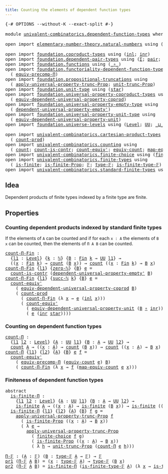 ```yaml
---
title: Counting the elements of dependent function types
---
```


<pre class="Agda"><a id="75" class="Symbol">{-#</a> <a id="79" class="Keyword">OPTIONS</a> <a id="87" class="Pragma">--without-K</a> <a id="99" class="Pragma">--exact-split</a> <a id="113" class="Symbol">#-}</a>

<a id="118" class="Keyword">module</a> <a id="125" href="univalent-combinatorics.dependent-function-types.html" class="Module">univalent-combinatorics.dependent-function-types</a> <a id="174" class="Keyword">where</a>

<a id="181" class="Keyword">open</a> <a id="186" class="Keyword">import</a> <a id="193" href="elementary-number-theory.natural-numbers.html" class="Module">elementary-number-theory.natural-numbers</a> <a id="234" class="Keyword">using</a> <a id="240" class="Symbol">(</a><a id="241" href="elementary-number-theory.natural-numbers.html#1458" class="Datatype">ℕ</a><a id="242" class="Symbol">;</a> <a id="244" href="elementary-number-theory.natural-numbers.html#1479" class="InductiveConstructor">zero-ℕ</a><a id="250" class="Symbol">;</a> <a id="252" href="elementary-number-theory.natural-numbers.html#1492" class="InductiveConstructor">succ-ℕ</a><a id="258" class="Symbol">)</a>

<a id="261" class="Keyword">open</a> <a id="266" class="Keyword">import</a> <a id="273" href="foundation.coproduct-types.html" class="Module">foundation.coproduct-types</a> <a id="300" class="Keyword">using</a> <a id="306" class="Symbol">(</a><a id="307" href="foundation.coproduct-types.html#1239" class="InductiveConstructor">inl</a><a id="310" class="Symbol">;</a> <a id="312" href="foundation.coproduct-types.html#1262" class="InductiveConstructor">inr</a><a id="315" class="Symbol">)</a>
<a id="317" class="Keyword">open</a> <a id="322" class="Keyword">import</a> <a id="329" href="foundation.dependent-pair-types.html" class="Module">foundation.dependent-pair-types</a> <a id="361" class="Keyword">using</a> <a id="367" class="Symbol">(</a><a id="368" href="foundation-core.dependent-pair-types.html#515" class="Record">Σ</a><a id="369" class="Symbol">;</a> <a id="371" href="foundation-core.dependent-pair-types.html#588" class="InductiveConstructor">pair</a><a id="375" class="Symbol">;</a> <a id="377" href="foundation-core.dependent-pair-types.html#605" class="Field">pr1</a><a id="380" class="Symbol">;</a> <a id="382" href="foundation-core.dependent-pair-types.html#617" class="Field">pr2</a><a id="385" class="Symbol">)</a>
<a id="387" class="Keyword">open</a> <a id="392" class="Keyword">import</a> <a id="399" href="foundation.functions.html" class="Module">foundation.functions</a> <a id="420" class="Keyword">using</a> <a id="426" class="Symbol">(</a><a id="427" href="foundation-core.functions.html#420" class="Function Operator">_∘_</a><a id="430" class="Symbol">)</a>
<a id="432" class="Keyword">open</a> <a id="437" class="Keyword">import</a> <a id="444" href="foundation.functoriality-dependent-function-types.html" class="Module">foundation.functoriality-dependent-function-types</a> <a id="494" class="Keyword">using</a>
  <a id="502" class="Symbol">(</a> <a id="504" href="foundation-core.functoriality-dependent-function-types.html#3822" class="Function">equiv-precomp-Π</a><a id="519" class="Symbol">)</a>
<a id="521" class="Keyword">open</a> <a id="526" class="Keyword">import</a> <a id="533" href="foundation.propositional-truncations.html" class="Module">foundation.propositional-truncations</a> <a id="570" class="Keyword">using</a>
  <a id="578" class="Symbol">(</a> <a id="580" href="foundation.propositional-truncations.html#5603" class="Function">apply-universal-property-trunc-Prop</a><a id="615" class="Symbol">;</a> <a id="617" href="foundation.propositional-truncations.html#2118" class="Function">unit-trunc-Prop</a><a id="632" class="Symbol">)</a>
<a id="634" class="Keyword">open</a> <a id="639" class="Keyword">import</a> <a id="646" href="foundation.unit-type.html" class="Module">foundation.unit-type</a> <a id="667" class="Keyword">using</a> <a id="673" class="Symbol">(</a><a id="674" href="foundation.unit-type.html#1099" class="InductiveConstructor">star</a><a id="678" class="Symbol">)</a>
<a id="680" class="Keyword">open</a> <a id="685" class="Keyword">import</a> <a id="692" href="foundation.universal-property-coproduct-types.html" class="Module">foundation.universal-property-coproduct-types</a> <a id="738" class="Keyword">using</a>
  <a id="746" class="Symbol">(</a> <a id="748" href="foundation.universal-property-coproduct-types.html#1636" class="Function">equiv-dependent-universal-property-coprod</a><a id="789" class="Symbol">)</a>
<a id="791" class="Keyword">open</a> <a id="796" class="Keyword">import</a> <a id="803" href="foundation.universal-property-empty-type.html" class="Module">foundation.universal-property-empty-type</a> <a id="844" class="Keyword">using</a>
  <a id="852" class="Symbol">(</a> <a id="854" href="foundation.universal-property-empty-type.html#2261" class="Function">dependent-universal-property-empty&#39;</a><a id="889" class="Symbol">)</a>
<a id="891" class="Keyword">open</a> <a id="896" class="Keyword">import</a> <a id="903" href="foundation.universal-property-unit-type.html" class="Module">foundation.universal-property-unit-type</a> <a id="943" class="Keyword">using</a>
  <a id="951" class="Symbol">(</a> <a id="953" href="foundation.universal-property-unit-type.html#1671" class="Function">equiv-dependent-universal-property-unit</a><a id="992" class="Symbol">)</a>
<a id="994" class="Keyword">open</a> <a id="999" class="Keyword">import</a> <a id="1006" href="foundation.universe-levels.html" class="Module">foundation.universe-levels</a> <a id="1033" class="Keyword">using</a> <a id="1039" class="Symbol">(</a><a id="1040" href="Agda.Primitive.html#597" class="Postulate">Level</a><a id="1045" class="Symbol">;</a> <a id="1047" href="foundation-core.universe-levels.html#235" class="Primitive">UU</a><a id="1049" class="Symbol">;</a> <a id="1051" href="Agda.Primitive.html#810" class="Primitive Operator">_⊔_</a><a id="1054" class="Symbol">)</a>

<a id="1057" class="Keyword">open</a> <a id="1062" class="Keyword">import</a> <a id="1069" href="univalent-combinatorics.cartesian-product-types.html" class="Module">univalent-combinatorics.cartesian-product-types</a> <a id="1117" class="Keyword">using</a>
  <a id="1125" class="Symbol">(</a> <a id="1127" href="univalent-combinatorics.cartesian-product-types.html#3156" class="Function">count-prod</a><a id="1137" class="Symbol">)</a>
<a id="1139" class="Keyword">open</a> <a id="1144" class="Keyword">import</a> <a id="1151" href="univalent-combinatorics.counting.html" class="Module">univalent-combinatorics.counting</a> <a id="1184" class="Keyword">using</a>
  <a id="1192" class="Symbol">(</a> <a id="1194" href="univalent-combinatorics.counting.html#1901" class="Function">count</a><a id="1199" class="Symbol">;</a> <a id="1201" href="univalent-combinatorics.counting.html#5023" class="Function">count-is-contr</a><a id="1215" class="Symbol">;</a> <a id="1217" href="univalent-combinatorics.counting.html#3709" class="Function">count-equiv&#39;</a><a id="1229" class="Symbol">;</a> <a id="1231" href="univalent-combinatorics.counting.html#2098" class="Function">equiv-count</a><a id="1242" class="Symbol">;</a> <a id="1244" href="univalent-combinatorics.counting.html#2172" class="Function">map-equiv-count</a><a id="1259" class="Symbol">)</a>
<a id="1261" class="Keyword">open</a> <a id="1266" class="Keyword">import</a> <a id="1273" href="univalent-combinatorics.finite-choice.html" class="Module">univalent-combinatorics.finite-choice</a> <a id="1311" class="Keyword">using</a> <a id="1317" class="Symbol">(</a><a id="1318" href="univalent-combinatorics.finite-choice.html#3829" class="Function">finite-choice</a><a id="1331" class="Symbol">)</a>
<a id="1333" class="Keyword">open</a> <a id="1338" class="Keyword">import</a> <a id="1345" href="univalent-combinatorics.finite-types.html" class="Module">univalent-combinatorics.finite-types</a> <a id="1382" class="Keyword">using</a>
  <a id="1390" class="Symbol">(</a> <a id="1392" href="univalent-combinatorics.finite-types.html#4244" class="Function">is-finite</a><a id="1401" class="Symbol">;</a> <a id="1403" href="univalent-combinatorics.finite-types.html#4153" class="Function">is-finite-Prop</a><a id="1417" class="Symbol">;</a> <a id="1419" href="univalent-combinatorics.finite-types.html#4635" class="Function">𝔽</a><a id="1420" class="Symbol">;</a> <a id="1422" href="univalent-combinatorics.finite-types.html#4683" class="Function">type-𝔽</a><a id="1428" class="Symbol">;</a> <a id="1430" href="univalent-combinatorics.finite-types.html#4734" class="Function">is-finite-type-𝔽</a><a id="1446" class="Symbol">)</a>
<a id="1448" class="Keyword">open</a> <a id="1453" class="Keyword">import</a> <a id="1460" href="univalent-combinatorics.standard-finite-types.html" class="Module">univalent-combinatorics.standard-finite-types</a> <a id="1506" class="Keyword">using</a> <a id="1512" class="Symbol">(</a><a id="1513" href="univalent-combinatorics.standard-finite-types.html#2149" class="Function">Fin</a><a id="1516" class="Symbol">)</a>
</pre>
## Idea

Dependent products of finite types indexed by a finite type are finite.

## Properties

### Counting dependent products indexed by standard finite types

If the elements of `A` can be counted and if for each `x : A` the elements of `B x` can be counted, then the elements of `Π A B` can be counted.

<pre class="Agda"><a id="count-Π-Fin"></a><a id="1840" href="univalent-combinatorics.dependent-function-types.html#1840" class="Function">count-Π-Fin</a> <a id="1852" class="Symbol">:</a>
  <a id="1856" class="Symbol">{</a><a id="1857" href="univalent-combinatorics.dependent-function-types.html#1857" class="Bound">l1</a> <a id="1860" class="Symbol">:</a> <a id="1862" href="Agda.Primitive.html#597" class="Postulate">Level</a><a id="1867" class="Symbol">}</a> <a id="1869" class="Symbol">{</a><a id="1870" href="univalent-combinatorics.dependent-function-types.html#1870" class="Bound">k</a> <a id="1872" class="Symbol">:</a> <a id="1874" href="elementary-number-theory.natural-numbers.html#1458" class="Datatype">ℕ</a><a id="1875" class="Symbol">}</a> <a id="1877" class="Symbol">{</a><a id="1878" href="univalent-combinatorics.dependent-function-types.html#1878" class="Bound">B</a> <a id="1880" class="Symbol">:</a> <a id="1882" href="univalent-combinatorics.standard-finite-types.html#2149" class="Function">Fin</a> <a id="1886" href="univalent-combinatorics.dependent-function-types.html#1870" class="Bound">k</a> <a id="1888" class="Symbol">→</a> <a id="1890" href="foundation-core.universe-levels.html#235" class="Primitive">UU</a> <a id="1893" href="univalent-combinatorics.dependent-function-types.html#1857" class="Bound">l1</a><a id="1895" class="Symbol">}</a> <a id="1897" class="Symbol">→</a>
  <a id="1901" class="Symbol">((</a><a id="1903" href="univalent-combinatorics.dependent-function-types.html#1903" class="Bound">x</a> <a id="1905" class="Symbol">:</a> <a id="1907" href="univalent-combinatorics.standard-finite-types.html#2149" class="Function">Fin</a> <a id="1911" href="univalent-combinatorics.dependent-function-types.html#1870" class="Bound">k</a><a id="1912" class="Symbol">)</a> <a id="1914" class="Symbol">→</a> <a id="1916" href="univalent-combinatorics.counting.html#1901" class="Function">count</a> <a id="1922" class="Symbol">(</a><a id="1923" href="univalent-combinatorics.dependent-function-types.html#1878" class="Bound">B</a> <a id="1925" href="univalent-combinatorics.dependent-function-types.html#1903" class="Bound">x</a><a id="1926" class="Symbol">))</a> <a id="1929" class="Symbol">→</a> <a id="1931" href="univalent-combinatorics.counting.html#1901" class="Function">count</a> <a id="1937" class="Symbol">((</a><a id="1939" href="univalent-combinatorics.dependent-function-types.html#1939" class="Bound">x</a> <a id="1941" class="Symbol">:</a> <a id="1943" href="univalent-combinatorics.standard-finite-types.html#2149" class="Function">Fin</a> <a id="1947" href="univalent-combinatorics.dependent-function-types.html#1870" class="Bound">k</a><a id="1948" class="Symbol">)</a> <a id="1950" class="Symbol">→</a> <a id="1952" href="univalent-combinatorics.dependent-function-types.html#1878" class="Bound">B</a> <a id="1954" href="univalent-combinatorics.dependent-function-types.html#1939" class="Bound">x</a><a id="1955" class="Symbol">)</a>
<a id="1957" href="univalent-combinatorics.dependent-function-types.html#1840" class="Function">count-Π-Fin</a> <a id="1969" class="Symbol">{</a><a id="1970" href="univalent-combinatorics.dependent-function-types.html#1970" class="Bound">l1</a><a id="1972" class="Symbol">}</a> <a id="1974" class="Symbol">{</a><a id="1975" href="elementary-number-theory.natural-numbers.html#1479" class="InductiveConstructor">zero-ℕ</a><a id="1981" class="Symbol">}</a> <a id="1983" class="Symbol">{</a><a id="1984" href="univalent-combinatorics.dependent-function-types.html#1984" class="Bound">B</a><a id="1985" class="Symbol">}</a> <a id="1987" href="univalent-combinatorics.dependent-function-types.html#1987" class="Bound">e</a> <a id="1989" class="Symbol">=</a>
  <a id="1993" href="univalent-combinatorics.counting.html#5023" class="Function">count-is-contr</a> <a id="2008" class="Symbol">(</a><a id="2009" href="foundation.universal-property-empty-type.html#2261" class="Function">dependent-universal-property-empty&#39;</a> <a id="2045" href="univalent-combinatorics.dependent-function-types.html#1984" class="Bound">B</a><a id="2046" class="Symbol">)</a>
<a id="2048" href="univalent-combinatorics.dependent-function-types.html#1840" class="Function">count-Π-Fin</a> <a id="2060" class="Symbol">{</a><a id="2061" href="univalent-combinatorics.dependent-function-types.html#2061" class="Bound">l1</a><a id="2063" class="Symbol">}</a> <a id="2065" class="Symbol">{</a><a id="2066" href="elementary-number-theory.natural-numbers.html#1492" class="InductiveConstructor">succ-ℕ</a> <a id="2073" href="univalent-combinatorics.dependent-function-types.html#2073" class="Bound">k</a><a id="2074" class="Symbol">}</a> <a id="2076" class="Symbol">{</a><a id="2077" href="univalent-combinatorics.dependent-function-types.html#2077" class="Bound">B</a><a id="2078" class="Symbol">}</a> <a id="2080" href="univalent-combinatorics.dependent-function-types.html#2080" class="Bound">e</a> <a id="2082" class="Symbol">=</a>
  <a id="2086" href="univalent-combinatorics.counting.html#3709" class="Function">count-equiv&#39;</a>
    <a id="2103" class="Symbol">(</a> <a id="2105" href="foundation.universal-property-coproduct-types.html#1636" class="Function">equiv-dependent-universal-property-coprod</a> <a id="2147" href="univalent-combinatorics.dependent-function-types.html#2077" class="Bound">B</a><a id="2148" class="Symbol">)</a>
    <a id="2154" class="Symbol">(</a> <a id="2156" href="univalent-combinatorics.cartesian-product-types.html#3156" class="Function">count-prod</a>
      <a id="2173" class="Symbol">(</a> <a id="2175" href="univalent-combinatorics.dependent-function-types.html#1840" class="Function">count-Π-Fin</a> <a id="2187" class="Symbol">(λ</a> <a id="2190" href="univalent-combinatorics.dependent-function-types.html#2190" class="Bound">x</a> <a id="2192" class="Symbol">→</a> <a id="2194" href="univalent-combinatorics.dependent-function-types.html#2080" class="Bound">e</a> <a id="2196" class="Symbol">(</a><a id="2197" href="foundation.coproduct-types.html#1239" class="InductiveConstructor">inl</a> <a id="2201" href="univalent-combinatorics.dependent-function-types.html#2190" class="Bound">x</a><a id="2202" class="Symbol">)))</a>
      <a id="2212" class="Symbol">(</a> <a id="2214" href="univalent-combinatorics.counting.html#3709" class="Function">count-equiv&#39;</a>
        <a id="2235" class="Symbol">(</a> <a id="2237" href="foundation.universal-property-unit-type.html#1671" class="Function">equiv-dependent-universal-property-unit</a> <a id="2277" class="Symbol">(</a><a id="2278" href="univalent-combinatorics.dependent-function-types.html#2077" class="Bound">B</a> <a id="2280" href="foundation-core.functions.html#420" class="Function Operator">∘</a> <a id="2282" href="foundation.coproduct-types.html#1262" class="InductiveConstructor">inr</a><a id="2285" class="Symbol">))</a>
        <a id="2296" class="Symbol">(</a> <a id="2298" href="univalent-combinatorics.dependent-function-types.html#2080" class="Bound">e</a> <a id="2300" class="Symbol">(</a><a id="2301" href="foundation.coproduct-types.html#1262" class="InductiveConstructor">inr</a> <a id="2305" href="foundation.unit-type.html#1099" class="InductiveConstructor">star</a><a id="2309" class="Symbol">))))</a>
</pre>
### Counting on dependent function types

<pre class="Agda"><a id="count-Π"></a><a id="2369" href="univalent-combinatorics.dependent-function-types.html#2369" class="Function">count-Π</a> <a id="2377" class="Symbol">:</a>
  <a id="2381" class="Symbol">{</a><a id="2382" href="univalent-combinatorics.dependent-function-types.html#2382" class="Bound">l1</a> <a id="2385" href="univalent-combinatorics.dependent-function-types.html#2385" class="Bound">l2</a> <a id="2388" class="Symbol">:</a> <a id="2390" href="Agda.Primitive.html#597" class="Postulate">Level</a><a id="2395" class="Symbol">}</a> <a id="2397" class="Symbol">{</a><a id="2398" href="univalent-combinatorics.dependent-function-types.html#2398" class="Bound">A</a> <a id="2400" class="Symbol">:</a> <a id="2402" href="foundation-core.universe-levels.html#235" class="Primitive">UU</a> <a id="2405" href="univalent-combinatorics.dependent-function-types.html#2382" class="Bound">l1</a><a id="2407" class="Symbol">}</a> <a id="2409" class="Symbol">{</a><a id="2410" href="univalent-combinatorics.dependent-function-types.html#2410" class="Bound">B</a> <a id="2412" class="Symbol">:</a> <a id="2414" href="univalent-combinatorics.dependent-function-types.html#2398" class="Bound">A</a> <a id="2416" class="Symbol">→</a> <a id="2418" href="foundation-core.universe-levels.html#235" class="Primitive">UU</a> <a id="2421" href="univalent-combinatorics.dependent-function-types.html#2385" class="Bound">l2</a><a id="2423" class="Symbol">}</a> <a id="2425" class="Symbol">→</a>
  <a id="2429" href="univalent-combinatorics.counting.html#1901" class="Function">count</a> <a id="2435" href="univalent-combinatorics.dependent-function-types.html#2398" class="Bound">A</a> <a id="2437" class="Symbol">→</a> <a id="2439" class="Symbol">((</a><a id="2441" href="univalent-combinatorics.dependent-function-types.html#2441" class="Bound">x</a> <a id="2443" class="Symbol">:</a> <a id="2445" href="univalent-combinatorics.dependent-function-types.html#2398" class="Bound">A</a><a id="2446" class="Symbol">)</a> <a id="2448" class="Symbol">→</a> <a id="2450" href="univalent-combinatorics.counting.html#1901" class="Function">count</a> <a id="2456" class="Symbol">(</a><a id="2457" href="univalent-combinatorics.dependent-function-types.html#2410" class="Bound">B</a> <a id="2459" href="univalent-combinatorics.dependent-function-types.html#2441" class="Bound">x</a><a id="2460" class="Symbol">))</a> <a id="2463" class="Symbol">→</a> <a id="2465" href="univalent-combinatorics.counting.html#1901" class="Function">count</a> <a id="2471" class="Symbol">((</a><a id="2473" href="univalent-combinatorics.dependent-function-types.html#2473" class="Bound">x</a> <a id="2475" class="Symbol">:</a> <a id="2477" href="univalent-combinatorics.dependent-function-types.html#2398" class="Bound">A</a><a id="2478" class="Symbol">)</a> <a id="2480" class="Symbol">→</a> <a id="2482" href="univalent-combinatorics.dependent-function-types.html#2410" class="Bound">B</a> <a id="2484" href="univalent-combinatorics.dependent-function-types.html#2473" class="Bound">x</a><a id="2485" class="Symbol">)</a>
<a id="2487" href="univalent-combinatorics.dependent-function-types.html#2369" class="Function">count-Π</a> <a id="2495" class="Symbol">{</a><a id="2496" href="univalent-combinatorics.dependent-function-types.html#2496" class="Bound">l1</a><a id="2498" class="Symbol">}</a> <a id="2500" class="Symbol">{</a><a id="2501" href="univalent-combinatorics.dependent-function-types.html#2501" class="Bound">l2</a><a id="2503" class="Symbol">}</a> <a id="2505" class="Symbol">{</a><a id="2506" href="univalent-combinatorics.dependent-function-types.html#2506" class="Bound">A</a><a id="2507" class="Symbol">}</a> <a id="2509" class="Symbol">{</a><a id="2510" href="univalent-combinatorics.dependent-function-types.html#2510" class="Bound">B</a><a id="2511" class="Symbol">}</a> <a id="2513" href="univalent-combinatorics.dependent-function-types.html#2513" class="Bound">e</a> <a id="2515" href="univalent-combinatorics.dependent-function-types.html#2515" class="Bound">f</a> <a id="2517" class="Symbol">=</a>
  <a id="2521" href="univalent-combinatorics.counting.html#3709" class="Function">count-equiv&#39;</a>
    <a id="2538" class="Symbol">(</a> <a id="2540" href="foundation-core.functoriality-dependent-function-types.html#3822" class="Function">equiv-precomp-Π</a> <a id="2556" class="Symbol">(</a><a id="2557" href="univalent-combinatorics.counting.html#2098" class="Function">equiv-count</a> <a id="2569" href="univalent-combinatorics.dependent-function-types.html#2513" class="Bound">e</a><a id="2570" class="Symbol">)</a> <a id="2572" href="univalent-combinatorics.dependent-function-types.html#2510" class="Bound">B</a><a id="2573" class="Symbol">)</a>
    <a id="2579" class="Symbol">(</a> <a id="2581" href="univalent-combinatorics.dependent-function-types.html#1840" class="Function">count-Π-Fin</a> <a id="2593" class="Symbol">(λ</a> <a id="2596" href="univalent-combinatorics.dependent-function-types.html#2596" class="Bound">x</a> <a id="2598" class="Symbol">→</a> <a id="2600" href="univalent-combinatorics.dependent-function-types.html#2515" class="Bound">f</a> <a id="2602" class="Symbol">(</a><a id="2603" href="univalent-combinatorics.counting.html#2172" class="Function">map-equiv-count</a> <a id="2619" href="univalent-combinatorics.dependent-function-types.html#2513" class="Bound">e</a> <a id="2621" href="univalent-combinatorics.dependent-function-types.html#2596" class="Bound">x</a><a id="2622" class="Symbol">)))</a>
</pre>
### Finiteness of dependent function types

<pre class="Agda"><a id="2683" class="Keyword">abstract</a>
  <a id="is-finite-Π"></a><a id="2694" href="univalent-combinatorics.dependent-function-types.html#2694" class="Function">is-finite-Π</a> <a id="2706" class="Symbol">:</a>
    <a id="2712" class="Symbol">{</a><a id="2713" href="univalent-combinatorics.dependent-function-types.html#2713" class="Bound">l1</a> <a id="2716" href="univalent-combinatorics.dependent-function-types.html#2716" class="Bound">l2</a> <a id="2719" class="Symbol">:</a> <a id="2721" href="Agda.Primitive.html#597" class="Postulate">Level</a><a id="2726" class="Symbol">}</a> <a id="2728" class="Symbol">{</a><a id="2729" href="univalent-combinatorics.dependent-function-types.html#2729" class="Bound">A</a> <a id="2731" class="Symbol">:</a> <a id="2733" href="foundation-core.universe-levels.html#235" class="Primitive">UU</a> <a id="2736" href="univalent-combinatorics.dependent-function-types.html#2713" class="Bound">l1</a><a id="2738" class="Symbol">}</a> <a id="2740" class="Symbol">{</a><a id="2741" href="univalent-combinatorics.dependent-function-types.html#2741" class="Bound">B</a> <a id="2743" class="Symbol">:</a> <a id="2745" href="univalent-combinatorics.dependent-function-types.html#2729" class="Bound">A</a> <a id="2747" class="Symbol">→</a> <a id="2749" href="foundation-core.universe-levels.html#235" class="Primitive">UU</a> <a id="2752" href="univalent-combinatorics.dependent-function-types.html#2716" class="Bound">l2</a><a id="2754" class="Symbol">}</a> <a id="2756" class="Symbol">→</a>
    <a id="2762" href="univalent-combinatorics.finite-types.html#4244" class="Function">is-finite</a> <a id="2772" href="univalent-combinatorics.dependent-function-types.html#2729" class="Bound">A</a> <a id="2774" class="Symbol">→</a> <a id="2776" class="Symbol">((</a><a id="2778" href="univalent-combinatorics.dependent-function-types.html#2778" class="Bound">x</a> <a id="2780" class="Symbol">:</a> <a id="2782" href="univalent-combinatorics.dependent-function-types.html#2729" class="Bound">A</a><a id="2783" class="Symbol">)</a> <a id="2785" class="Symbol">→</a> <a id="2787" href="univalent-combinatorics.finite-types.html#4244" class="Function">is-finite</a> <a id="2797" class="Symbol">(</a><a id="2798" href="univalent-combinatorics.dependent-function-types.html#2741" class="Bound">B</a> <a id="2800" href="univalent-combinatorics.dependent-function-types.html#2778" class="Bound">x</a><a id="2801" class="Symbol">))</a> <a id="2804" class="Symbol">→</a> <a id="2806" href="univalent-combinatorics.finite-types.html#4244" class="Function">is-finite</a> <a id="2816" class="Symbol">((</a><a id="2818" href="univalent-combinatorics.dependent-function-types.html#2818" class="Bound">x</a> <a id="2820" class="Symbol">:</a> <a id="2822" href="univalent-combinatorics.dependent-function-types.html#2729" class="Bound">A</a><a id="2823" class="Symbol">)</a> <a id="2825" class="Symbol">→</a> <a id="2827" href="univalent-combinatorics.dependent-function-types.html#2741" class="Bound">B</a> <a id="2829" href="univalent-combinatorics.dependent-function-types.html#2818" class="Bound">x</a><a id="2830" class="Symbol">)</a>
  <a id="2834" href="univalent-combinatorics.dependent-function-types.html#2694" class="Function">is-finite-Π</a> <a id="2846" class="Symbol">{</a><a id="2847" href="univalent-combinatorics.dependent-function-types.html#2847" class="Bound">l1</a><a id="2849" class="Symbol">}</a> <a id="2851" class="Symbol">{</a><a id="2852" href="univalent-combinatorics.dependent-function-types.html#2852" class="Bound">l2</a><a id="2854" class="Symbol">}</a> <a id="2856" class="Symbol">{</a><a id="2857" href="univalent-combinatorics.dependent-function-types.html#2857" class="Bound">A</a><a id="2858" class="Symbol">}</a> <a id="2860" class="Symbol">{</a><a id="2861" href="univalent-combinatorics.dependent-function-types.html#2861" class="Bound">B</a><a id="2862" class="Symbol">}</a> <a id="2864" href="univalent-combinatorics.dependent-function-types.html#2864" class="Bound">f</a> <a id="2866" href="univalent-combinatorics.dependent-function-types.html#2866" class="Bound">g</a> <a id="2868" class="Symbol">=</a>
    <a id="2874" href="foundation.propositional-truncations.html#5603" class="Function">apply-universal-property-trunc-Prop</a> <a id="2910" href="univalent-combinatorics.dependent-function-types.html#2864" class="Bound">f</a>
      <a id="2918" class="Symbol">(</a> <a id="2920" href="univalent-combinatorics.finite-types.html#4153" class="Function">is-finite-Prop</a> <a id="2935" class="Symbol">((</a><a id="2937" href="univalent-combinatorics.dependent-function-types.html#2937" class="Bound">x</a> <a id="2939" class="Symbol">:</a> <a id="2941" href="univalent-combinatorics.dependent-function-types.html#2857" class="Bound">A</a><a id="2942" class="Symbol">)</a> <a id="2944" class="Symbol">→</a> <a id="2946" href="univalent-combinatorics.dependent-function-types.html#2861" class="Bound">B</a> <a id="2948" href="univalent-combinatorics.dependent-function-types.html#2937" class="Bound">x</a><a id="2949" class="Symbol">))</a>
      <a id="2958" class="Symbol">(</a> <a id="2960" class="Symbol">λ</a> <a id="2962" href="univalent-combinatorics.dependent-function-types.html#2962" class="Bound">e</a> <a id="2964" class="Symbol">→</a>
        <a id="2974" href="foundation.propositional-truncations.html#5603" class="Function">apply-universal-property-trunc-Prop</a>
          <a id="3020" class="Symbol">(</a> <a id="3022" href="univalent-combinatorics.finite-choice.html#3829" class="Function">finite-choice</a> <a id="3036" href="univalent-combinatorics.dependent-function-types.html#2864" class="Bound">f</a> <a id="3038" href="univalent-combinatorics.dependent-function-types.html#2866" class="Bound">g</a><a id="3039" class="Symbol">)</a>
          <a id="3051" class="Symbol">(</a> <a id="3053" href="univalent-combinatorics.finite-types.html#4153" class="Function">is-finite-Prop</a> <a id="3068" class="Symbol">((</a><a id="3070" href="univalent-combinatorics.dependent-function-types.html#3070" class="Bound">x</a> <a id="3072" class="Symbol">:</a> <a id="3074" href="univalent-combinatorics.dependent-function-types.html#2857" class="Bound">A</a><a id="3075" class="Symbol">)</a> <a id="3077" class="Symbol">→</a> <a id="3079" href="univalent-combinatorics.dependent-function-types.html#2861" class="Bound">B</a> <a id="3081" href="univalent-combinatorics.dependent-function-types.html#3070" class="Bound">x</a><a id="3082" class="Symbol">))</a>
          <a id="3095" class="Symbol">(</a> <a id="3097" class="Symbol">λ</a> <a id="3099" href="univalent-combinatorics.dependent-function-types.html#3099" class="Bound">h</a> <a id="3101" class="Symbol">→</a> <a id="3103" href="foundation.propositional-truncations.html#2118" class="Function">unit-trunc-Prop</a> <a id="3119" class="Symbol">(</a><a id="3120" href="univalent-combinatorics.dependent-function-types.html#2369" class="Function">count-Π</a> <a id="3128" href="univalent-combinatorics.dependent-function-types.html#2962" class="Bound">e</a> <a id="3130" href="univalent-combinatorics.dependent-function-types.html#3099" class="Bound">h</a><a id="3131" class="Symbol">)))</a>

<a id="Π-𝔽"></a><a id="3136" href="univalent-combinatorics.dependent-function-types.html#3136" class="Function">Π-𝔽</a> <a id="3140" class="Symbol">:</a> <a id="3142" class="Symbol">(</a><a id="3143" href="univalent-combinatorics.dependent-function-types.html#3143" class="Bound">A</a> <a id="3145" class="Symbol">:</a> <a id="3147" href="univalent-combinatorics.finite-types.html#4635" class="Function">𝔽</a><a id="3148" class="Symbol">)</a> <a id="3150" class="Symbol">(</a><a id="3151" href="univalent-combinatorics.dependent-function-types.html#3151" class="Bound">B</a> <a id="3153" class="Symbol">:</a> <a id="3155" href="univalent-combinatorics.finite-types.html#4683" class="Function">type-𝔽</a> <a id="3162" href="univalent-combinatorics.dependent-function-types.html#3143" class="Bound">A</a> <a id="3164" class="Symbol">→</a> <a id="3166" href="univalent-combinatorics.finite-types.html#4635" class="Function">𝔽</a><a id="3167" class="Symbol">)</a> <a id="3169" class="Symbol">→</a> <a id="3171" href="univalent-combinatorics.finite-types.html#4635" class="Function">𝔽</a>
<a id="3173" href="foundation-core.dependent-pair-types.html#605" class="Field">pr1</a> <a id="3177" class="Symbol">(</a><a id="3178" href="univalent-combinatorics.dependent-function-types.html#3136" class="Function">Π-𝔽</a> <a id="3182" href="univalent-combinatorics.dependent-function-types.html#3182" class="Bound">A</a> <a id="3184" href="univalent-combinatorics.dependent-function-types.html#3184" class="Bound">B</a><a id="3185" class="Symbol">)</a> <a id="3187" class="Symbol">=</a> <a id="3189" class="Symbol">(</a><a id="3190" href="univalent-combinatorics.dependent-function-types.html#3190" class="Bound">x</a> <a id="3192" class="Symbol">:</a> <a id="3194" href="univalent-combinatorics.finite-types.html#4683" class="Function">type-𝔽</a> <a id="3201" href="univalent-combinatorics.dependent-function-types.html#3182" class="Bound">A</a><a id="3202" class="Symbol">)</a> <a id="3204" class="Symbol">→</a> <a id="3206" href="univalent-combinatorics.finite-types.html#4683" class="Function">type-𝔽</a> <a id="3213" class="Symbol">(</a><a id="3214" href="univalent-combinatorics.dependent-function-types.html#3184" class="Bound">B</a> <a id="3216" href="univalent-combinatorics.dependent-function-types.html#3190" class="Bound">x</a><a id="3217" class="Symbol">)</a>
<a id="3219" href="foundation-core.dependent-pair-types.html#617" class="Field">pr2</a> <a id="3223" class="Symbol">(</a><a id="3224" href="univalent-combinatorics.dependent-function-types.html#3136" class="Function">Π-𝔽</a> <a id="3228" href="univalent-combinatorics.dependent-function-types.html#3228" class="Bound">A</a> <a id="3230" href="univalent-combinatorics.dependent-function-types.html#3230" class="Bound">B</a><a id="3231" class="Symbol">)</a> <a id="3233" class="Symbol">=</a> <a id="3235" href="univalent-combinatorics.dependent-function-types.html#2694" class="Function">is-finite-Π</a> <a id="3247" class="Symbol">(</a><a id="3248" href="univalent-combinatorics.finite-types.html#4734" class="Function">is-finite-type-𝔽</a> <a id="3265" href="univalent-combinatorics.dependent-function-types.html#3228" class="Bound">A</a><a id="3266" class="Symbol">)</a> <a id="3268" class="Symbol">(λ</a> <a id="3271" href="univalent-combinatorics.dependent-function-types.html#3271" class="Bound">x</a> <a id="3273" class="Symbol">→</a> <a id="3275" href="univalent-combinatorics.finite-types.html#4734" class="Function">is-finite-type-𝔽</a> <a id="3292" class="Symbol">(</a><a id="3293" href="univalent-combinatorics.dependent-function-types.html#3230" class="Bound">B</a> <a id="3295" href="univalent-combinatorics.dependent-function-types.html#3271" class="Bound">x</a><a id="3296" class="Symbol">))</a>
</pre>